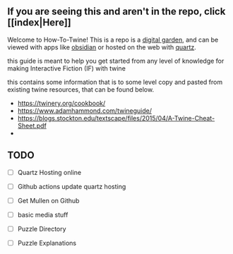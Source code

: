 If you are seeing this and aren't in the repo, click [[index|Here]]
-----------

Welcome to How-To-Twine! This is a repo is a [digital garden](), and can be viewed with apps like [obsidian]() or hosted on the web with [quartz]().

this guide is meant to help you get started from any level of knowledge for making Interactive Fiction (IF) with twine

this contains some information that is to some level copy and pasted from existing twine resources, that can be found below.


- https://twinery.org/cookbook/
- https://www.adamhammond.com/twineguide/
- https://blogs.stockton.edu/textscape/files/2015/04/A-Twine-Cheat-Sheet.pdf
- 

## TODO

- [ ] Quartz Hosting online
- [ ] Github actions update quartz hosting
- [ ] Get Mullen on Github

- [ ] basic media stuff
- [ ] Puzzle Directory
- [ ] Puzzle Explanations
